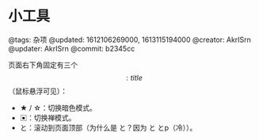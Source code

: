 # 小工具

@tags: 杂项
@updated: 1612106269000, 1613115194000
@creator: AkrISrn
@updater: AkrISrn
@commit: b2345cc

页面右下角固定有三个$$: title $$（鼠标悬浮可见）：

- ★ / ☆：切换暗色模式。
- ▣：切换禅模式。
- と：滚动到页面顶部（为什么是 と？因为 と とp（冷））。
